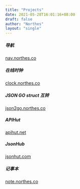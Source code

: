```yaml
---
title: "Projects"
date: 2021-05-28T16:01:16+08:00
draft: false
author: "Northes"
layout: "single"
---
```


##### 导航
<a href="https://nav.northes.co/" target="_blank">nav.northes.co</a>


##### 在线时钟
<a href="https://clock.northes.co/" target="_blank">clock.northes.co</a>


##### JSON GO struct 互转
<a href="https://json2go.northes.co/" target="_blank">json2go.northes.co</a>


##### APIHut
<a href="https://apihut.net/" target="_blank">apihut.net</a>


##### JsonHub
<a href="https://jsonhut.com/" target="_blank">jsonhut.com</a>

##### 记事本
<a href="https://note.northes.co/" target="_blank">note.northes.co</a>